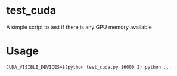 # test_cuda
A simple script to test if there is any GPU memory available 

# Usage

`CUDA_VISIBLE_DEVICES=$(python test_cuda.py 16000 2) python ... `
